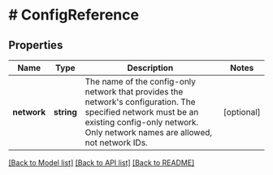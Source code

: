 # # ConfigReference

## Properties

Name | Type | Description | Notes
------------ | ------------- | ------------- | -------------
**network** | **string** | The name of the config-only network that provides the network&#39;s configuration. The specified network must be an existing config-only network. Only network names are allowed, not network IDs. | [optional]

[[Back to Model list]](../../README.md#models) [[Back to API list]](../../README.md#endpoints) [[Back to README]](../../README.md)
